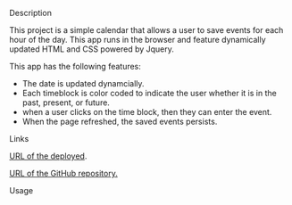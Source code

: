 Description

This project is a simple calendar that allows a user to save events for each hour of the day. This app runs in the browser and feature dynamically updated HTML and CSS powered by Jquery.

This app has the following features:

- The date is updated dynamcially.
- Each timeblock is color coded to indicate the user whether it is in the past, present, or future.
- when a user clicks on the time block, then they can enter the event.
- When the page refreshed, the saved events persists.

Links

[URL of the deployed](https://lizas2022.github.io/calendarProject/).

[URL of the GitHub repository.](https://github.com/LizaS2022/calendarProject.git)

Usage
